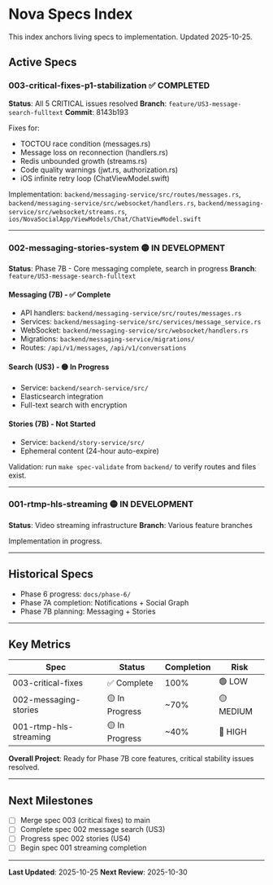 # Nova Specs Index

This index anchors living specs to implementation. Updated 2025-10-25.

## Active Specs

### 003-critical-fixes-p1-stabilization ✅ COMPLETED
**Status**: All 5 CRITICAL issues resolved
**Branch**: `feature/US3-message-search-fulltext`
**Commit**: 8143b193

Fixes for:
- TOCTOU race condition (messages.rs)
- Message loss on reconnection (handlers.rs)
- Redis unbounded growth (streams.rs)
- Code quality warnings (jwt.rs, authorization.rs)
- iOS infinite retry loop (ChatViewModel.swift)

Implementation: `backend/messaging-service/src/routes/messages.rs`, `backend/messaging-service/src/websocket/handlers.rs`, `backend/messaging-service/src/websocket/streams.rs`, `ios/NovaSocialApp/ViewModels/Chat/ChatViewModel.swift`

---

### 002-messaging-stories-system 🟡 IN DEVELOPMENT
**Status**: Phase 7B - Core messaging complete, search in progress
**Branch**: `feature/US3-message-search-fulltext`

#### Messaging (7B) - ✅ Complete
  - API handlers: `backend/messaging-service/src/routes/messages.rs`
  - Services: `backend/messaging-service/src/services/message_service.rs`
  - WebSocket: `backend/messaging-service/src/websocket/handlers.rs`
  - Migrations: `backend/messaging-service/migrations/`
  - Routes: `/api/v1/messages`, `/api/v1/conversations`

#### Search (US3) - 🟡 In Progress
  - Service: `backend/search-service/src/`
  - Elasticsearch integration
  - Full-text search with encryption

#### Stories (7B) - Not Started
  - Service: `backend/story-service/src/`
  - Ephemeral content (24-hour auto-expire)

Validation: run `make spec-validate` from `backend/` to verify routes and files exist.

---

### 001-rtmp-hls-streaming 🟡 IN DEVELOPMENT
**Status**: Video streaming infrastructure
**Branch**: Various feature branches

Implementation in progress.

---

## Historical Specs

- Phase 6 progress: `docs/phase-6/`
- Phase 7A completion: Notifications + Social Graph
- Phase 7B planning: Messaging + Stories

---

## Key Metrics

| Spec | Status | Completion | Risk |
|------|--------|------------|------|
| 003-critical-fixes | ✅ Complete | 100% | 🟢 LOW |
| 002-messaging-stories | 🟡 In Progress | ~70% | 🟡 MEDIUM |
| 001-rtmp-hls-streaming | 🟡 In Progress | ~40% | 🔴 HIGH |

**Overall Project**: Ready for Phase 7B core features, critical stability issues resolved.

---

## Next Milestones

- [ ] Merge spec 003 (critical fixes) to main
- [ ] Complete spec 002 message search (US3)
- [ ] Progress spec 002 stories (US4)
- [ ] Begin spec 001 streaming completion

---

**Last Updated**: 2025-10-25
**Next Review**: 2025-10-30

